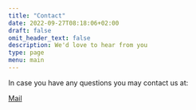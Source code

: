```yaml
---
title: "Contact"
date: 2022-09-27T08:18:06+02:00
draft: false
omit_header_text: false
description: We'd love to hear from you
type: page
menu: main
---
```


In case you have any questions you may contact us at:

[Mail](mailto:test@test.test?subject=Contact%20Form "Mail Address")
